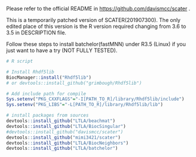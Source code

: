 Please refer to the official README in https://github.com/davismcc/scater .

This is a temporarily patched version of SCATER(201907300).
The only edited place of this version is the R version required changing from 3.6 to 3.5 in DESCRIPTION file.

Follow these steps to install batchelor(fastMNN) under R3.5 (Linux) if you just want to have a try (NOT FULLY TESTED).

``` R
# R script

# Install Rhdf5lib
BiocManager::install("Rhdf5lib")
# or devtools::install_github("grimbough/Rhdf5lib")

# Add include path for compile
Sys.setenv("PKG_CXXFLAGS"="-I[PATH_TO_R]/library/Rhdf5lib/include")
Sys.setenv("PKG_LIBS"="-L[PATH_TO_R]/library/Rhdf5lib/lib")

# install packages from sources
devtools::install_github("LTLA/beachmat")
devtools::install_github("LTLA/BiocSingular")
#devtools::install_github("davismcc/scater")
devtools::install_github("mimi3421/scater")
devtools::install_github("LTLA/BiocNeighbors")
devtools::install_github("LTLA/batchelor")

```
